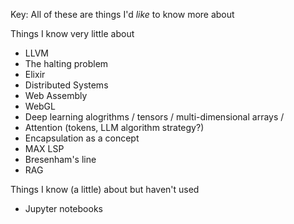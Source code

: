 Key: All of these are things I'd *like* to know more about

Things I know very little about
- LLVM
- The halting problem
- Elixir
- Distributed Systems
- Web Assembly
- WebGL
- Deep learning alogrithms / tensors / multi-dimensional arrays / 
- Attention (tokens, LLM algorithm strategy?)
- Encapsulation as a concept
- MAX LSP
- Bresenham's line
- RAG

Things I know (a little) about but haven't used
- Jupyter notebooks